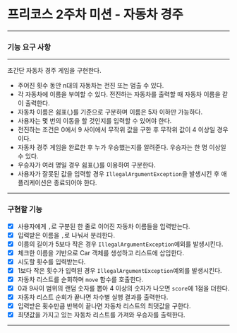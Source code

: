 # 프리코스 2주차 미션 - 자동차 경주

***

### 기능 요구 사항

***

초간단 자동차 경주 게임을 구현한다.

* 주어진 횟수 동안 n대의 자동차는 전진 또는 멈출 수 있다.
* 각 자동차에 이름을 부여할 수 있다. 전진하는 자동차를 출력할 때 자동차 이름을 같이 출력한다.
* 자동차 이름은 쉼표(,)를 기준으로 구분하며 이름은 5자 이하만 가능하다.
* 사용자는 몇 번의 이동을 할 것인지를 입력할 수 있어야 한다.
* 전진하는 조건은 0에서 9 사이에서 무작위 값을 구한 후 무작위 값이 4 이상일 경우이다.
* 자동차 경주 게임을 완료한 후 누가 우승했는지를 알려준다. 우승자는 한 명 이상일 수 있다.
* 우승자가 여러 명일 경우 쉼표(,)를 이용하여 구분한다.
* 사용자가 잘못된 값을 입력할 경우 `IllegalArgumentException`을 발생시킨 후 애플리케이션은 종료되어야 한다.

***

### 구현할 기능

* [x] 사용자에게 `,`로 구분된 한 줄로 이어진 자동차 이름들을 입력받는다.
* [x] 입력받은 이름을 `,`로 나눠서 분리한다.
* [x] 이름의 길이가 5보다 작은 경우 `IllegalArgumentException`예외를 발생시킨다.
* [x] 체크한 이름을 기반으로 Car 객체를 생성하고 리스트에 삽입한다.
* [x] 시도할 횟수를 입력받는다.
* [x] 1보다 작은 횟수가 입력된 경우 `IllegalArgumentException`예외를 발생시킨다.
* [x] 자동차 리스트를 순회하며 `move` 함수를 호출한다.
* [x] 0과 9사이 범위의 랜덤 숫자를 뽑아 4 이상의 숫자가 나오면 `score`에 1점을 더한다.
* [x] 자동차 리스트 순회가 끝나면 차수별 실행 결과를 출력한다.
* [x] 입력받은 횟수만큼 반복이 끝나면 자동차 리스트의 최댓값을 구한다.
* [x] 최댓값을 가지고 있는 자동차 리스트를 가져와 우승자를 출력한다.

***
